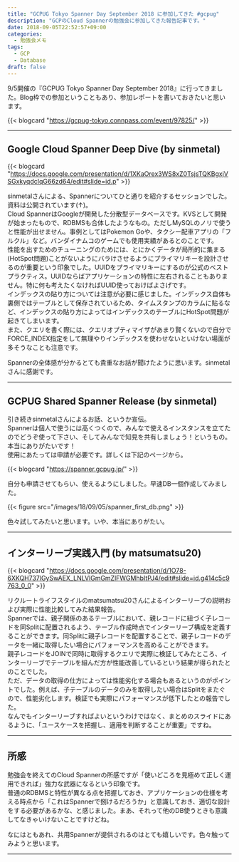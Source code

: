 ```yaml
---
title: "GCPUG Tokyo Spanner Day September 2018 に参加してきた #gcpug"
description: "GCPのCloud Spannerの勉強会に参加してきた報告記事です。"
date: 2018-09-05T22:52:57+09:00
categories:
  - 勉強会メモ
tags:
  - GCP
  - Database
draft: false
---
```


9/5開催の『GCPUG Tokyo Spanner Day September 2018』に行ってきました。Blog枠での参加ということもあり、参加レポートを書いておきたいと思います。

{{< blogcard "https://gcpug-tokyo.connpass.com/event/97825/" >}}

---

## Google Cloud Spanner Deep Dive (by sinmetal)

{{< blogcard "https://docs.google.com/presentation/d/1XKaOrex3WS8xZ0TsjsTQKBgxjVSGxkyqdcIqG66zd64/edit#slide=id.p" >}}

sinmetalさんによる、Spannerについてひと通りを紹介するセッションでした。資料は公開されています(↑)。  
Cloud SpannerはGoogleが開発した分散型データベースです。KVSとして開発が始まったもので、RDBMSも合体したようなもの。ただしMySQLのノリで使うと性能が出せません。事例としてはPokemon Goや、タクシー配車アプリの「フルクル」など。バンダイナムコのゲームでも使用実績があるとのことです。  
性能を出すためのチューニングのためには、とにかくデータが局所的に集まる(HotSpot問題)ことがないようにバラけさせるようにプライマリキーを設計させるのが重要という印象でした。UUIDをプライマリキーにするのが公式のベストプラクティス。UUIDならばアプリケーションの特性に左右されることもありません。特に何も考えたくなければUUID使っておけばよさげです。  
インデックスの貼り方については注意が必要に感じました。インデックス自体も裏側ではテーブルとして保存されているため、タイムスタンプのカラムに貼るなど、インデックスの貼り方によってはインデックスのテーブルにHotSpot問題が起きてしまいます。  
また、クエリを書く際には、クエリオプティマイザがあまり賢くないので自分でFORCE_INDEX指定をして無理やりインデックスを使わせないといけない場面が多そうなことも注意です。  

Spannerの全体感が分かるとても貴重なお話が聞けたように思います。sinmetalさんに感謝です。

---

## GCPUG Shared Spanner Release (by sinmetal)

引き続きsinmetalさんによるお話、というか宣伝。  
Spannerは個人で使うには高くつくので、みんなで使えるインスタンスを立てたのでどうぞ使って下さい、そしてみんなで知見を共有しましょう！というもの。本当にありがたいです！  
使用にあたっては申請が必要です。詳しくは下記のページから。

{{< blogcard "https://spanner.gcpug.jp/" >}}

自分も申請させてもらい、使えるようにしました。早速DB一個作成してみました。  

{{< figure src="/images/18/09/05/spanner_first_db.png" >}}

色々試してみたいと思います。いや、本当にありがたい。

---

## インターリーブ実践入門 (by matsumatsu20)

{{< blogcard "https://docs.google.com/presentation/d/1O78-6XKQH737lGySwAEX_LNLVlGmGmZlFWGMhbItPJ4/edit#slide=id.g414c5c9763_0_0" >}}

リクルートライフスタイルのmatsumatsu20さんによるインターリーブの説明および実際に性能比較してみた結果報告。  
Spannerでは、親子関係のあるテーブルにおいて、親レコードに紐づく子レコードを同Splitに配置されるよう、テーブル作成時点でインターリーブ構成を定義することができます。同Splitに親子レコードを配置することで、親子レコードのデータを一緒に取得したい場合にパフォーマンスを高めることができます。  
親子レコードをJOINで同時に取得するクエリで実際に検証してみたところ、インターリーブでテーブルを組んだ方が性能改善しているという結果が得られたとのことでした。  
ただ、データの取得の仕方によっては性能劣化する場合もあるというのがポイントでした。例えば、子テーブルのデータのみを取得したい場合はSplitをまたぐので、性能劣化します。検証でも実際にパフォーマンスが低下したとの報告でした。  
なんでもインターリーブすればよいというわけではなく、まとめのスライドにあるように、「ユースケースを把握し、適用を判断することが重要」ですね。

---

## 所感

勉強会を終えてのCloud Spannerの所感ですが「使いどころを見極めて正しく運用できれば」強力な武器になるという印象です。  
普通のRDBMSと特性が異なる点を把握しておき、アプリケーションの仕様を考える時点から「これはSpannerで捌けるだろうか」と意識しておき、適切な設計をする必要があるかな、と感じました。まあ、それって他のDB使うときも意識してなきゃいけないことですけどね。  

なにはともあれ、共用Spannerが提供されるのはとても嬉しいです。色々触ってみようと思います。

---
